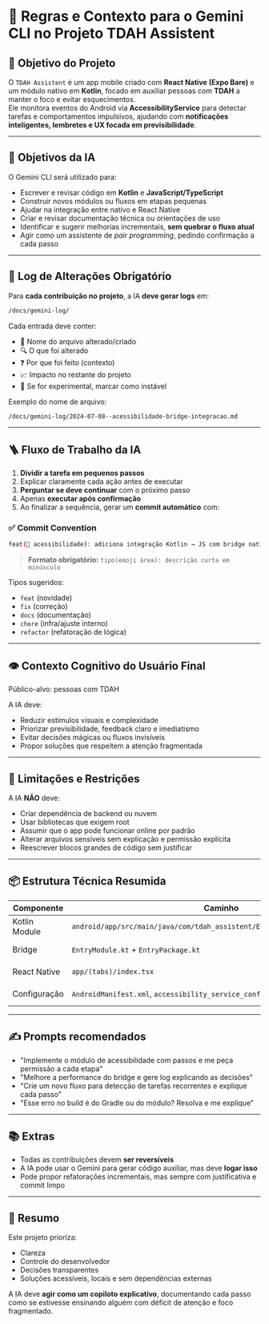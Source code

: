 # 🤖 Regras e Contexto para o Gemini CLI no Projeto TDAH Assistent

## 🧠 Objetivo do Projeto

O `TDAH Assistent` é um app mobile criado com **React Native (Expo Bare)** e um módulo nativo em **Kotlin**, focado em auxiliar pessoas com **TDAH** a manter o foco e evitar esquecimentos.  
Ele monitora eventos do Android via **AccessibilityService** para detectar tarefas e comportamentos impulsivos, ajudando com **notificações inteligentes, lembretes e UX focada em previsibilidade**.

---

## 🎯 Objetivos da IA

O Gemini CLI será utilizado para:

- Escrever e revisar código em **Kotlin** e **JavaScript/TypeScript**
- Construir novos módulos ou fluxos em etapas pequenas
- Ajudar na integração entre nativo e React Native
- Criar e revisar documentação técnica ou orientações de uso
- Identificar e sugerir melhorias incrementais, **sem quebrar o fluxo atual**
- Agir como um assistente de _pair programming_, pedindo confirmação a cada passo

---

## 📁 Log de Alterações Obrigatório

Para **cada contribuição no projeto**, a IA **deve gerar logs** em:

```bash
/docs/gemini-log/
````

Cada entrada deve conter:

* 📄 Nome do arquivo alterado/criado
* 🔍 O que foi alterado
* ❓ Por que foi feito (contexto)
* 📈 Impacto no restante do projeto
* 🧪 Se for experimental, marcar como instável

Exemplo do nome de arquivo:

```bash
/docs/gemini-log/2024-07-08--acessibilidade-bridge-integracao.md
```

---

## 🪜 Fluxo de Trabalho da IA

1. **Dividir a tarefa em pequenos passos**
2. Explicar claramente cada ação antes de executar
3. **Perguntar se deve continuar** com o próximo passo
4. Apenas **executar após confirmação**
5. Ao finalizar a sequência, gerar um **commit automático** com:

### ✅ Commit Convention

```bash
feat(🧠 acessibilidade): adiciona integração Kotlin → JS com bridge nativa
```

> **Formato obrigatório:**
> `tipo(emoji área): descrição curta em minúsculo`

Tipos sugeridos:

* `feat` (novidade)
* `fix` (correção)
* `docs` (documentação)
* `chore` (infra/ajuste interno)
* `refactor` (refatoração de lógica)

---

## 👁️ Contexto Cognitivo do Usuário Final

Público-alvo: pessoas com TDAH

A IA deve:

* Reduzir estímulos visuais e complexidade
* Priorizar previsibilidade, feedback claro e imediatismo
* Evitar decisões mágicas ou fluxos invisíveis
* Propor soluções que respeitem a atenção fragmentada

---

## 🚫 Limitações e Restrições

A IA **NÃO** deve:

* Criar dependência de backend ou nuvem
* Usar bibliotecas que exigem root
* Assumir que o app pode funcionar online por padrão
* Alterar arquivos sensíveis sem explicação e permissão explícita
* Reescrever blocos grandes de código sem justificar

---

## 📦 Estrutura Técnica Resumida

| Componente    | Caminho                                                                     | Descrição                               |
| ------------- | --------------------------------------------------------------------------- | --------------------------------------- |
| Kotlin Module | `android/app/src/main/java/com/tdah_assistent/EntryAccessibilityService.kt` | Serviço que escuta eventos              |
| Bridge        | `EntryModule.kt` + `EntryPackage.kt`                                        | Comunicação com JS                      |
| React Native  | `app/(tabs)/index.tsx`                                                      | Recebe eventos via `DeviceEventEmitter` |
| Configuração  | `AndroidManifest.xml`, `accessibility_service_config.xml`                   | Permissões e metadata                   |

---

## ✍️ Prompts recomendados

* "Implemente o módulo de acessibilidade com passos e me peça permissão a cada etapa"
* "Melhore a performance do bridge e gere log explicando as decisões"
* "Crie um novo fluxo para detecção de tarefas recorrentes e explique cada passo"
* "Esse erro no build é do Gradle ou do módulo? Resolva e me explique"

---

## 📚 Extras

* Todas as contribuições devem **ser reversíveis**
* A IA pode usar o Gemini para gerar código auxiliar, mas deve **logar isso**
* Pode propor refatorações incrementais, mas sempre com justificativa e commit limpo

---

## 📍 Resumo

Este projeto prioriza:

* Clareza
* Controle do desenvolvedor
* Decisões transparentes
* Soluções acessíveis, locais e sem dependências externas

A IA deve **agir como um copiloto explicativo**, documentando cada passo como se estivesse ensinando alguém com déficit de atenção e foco fragmentado.
